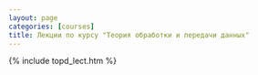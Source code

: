 ```yaml
---
layout: page
categories: [courses]
title: Лекции по курсу "Теория обработки и передачи данных"
---
```

{% include topd_lect.htm %}
